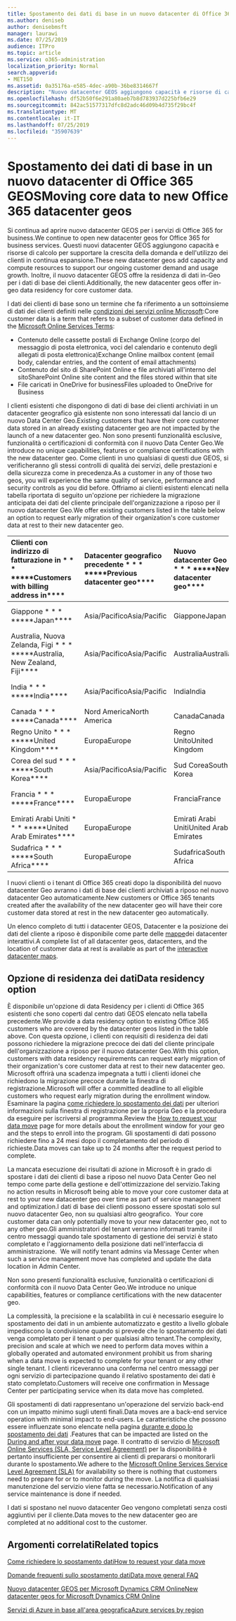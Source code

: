 ```yaml
---
title: Spostamento dei dati di base in un nuovo datacenter di Office 365 GEOS
ms.author: deniseb
author: denisebmsft
manager: laurawi
ms.date: 07/25/2019
audience: ITPro
ms.topic: article
ms.service: o365-administration
localization_priority: Normal
search.appverid:
- MET150
ms.assetid: 0a35176a-e585-4dec-a90b-36be8314667f
description: "Nuovo datacenter GEOS aggiungono capacità e risorse di calcolo per supportare la crescente domanda e la crescita dell'utilizzo dei clienti. Inoltre, il nuovo datacenter GEOS offre la residenza di dati in-Geo per i dati di base dei clienti. I dati dei clienti di base sono un termine che fa riferimento a un sottoinsieme di dati dei clienti definiti nelle condizioni dei servizi online Microsoft: contenuto delle cassette postali di Exchange Online (corpo del messaggio di posta elettronica, voci del calendario e contenuto degli allegati di posta elettronica) e contenuto del sito di SharePoint Online e file archiviati all'interno del sito e i file caricati in OneDrive for business."
ms.openlocfilehash: df52b50f6e291a80aeb7b8d783937d225bfb6e29
ms.sourcegitcommit: 842ac51577317dfc8d2adc46d09b4d735f29bc4f
ms.translationtype: MT
ms.contentlocale: it-IT
ms.lasthandoff: 07/25/2019
ms.locfileid: "35907639"
---
```

# <a name="moving-core-data-to-new-office-365-datacenter-geos"></a><span data-ttu-id="dc9c5-105">Spostamento dei dati di base in un nuovo datacenter di Office 365 GEOS</span><span class="sxs-lookup"><span data-stu-id="dc9c5-105">Moving core data to new Office 365 datacenter geos</span></span>

<span data-ttu-id="dc9c5-106">Si continua ad aprire nuovo datacenter GEOS per i servizi di Office 365 for business.</span><span class="sxs-lookup"><span data-stu-id="dc9c5-106">We continue to open new datacenter geos for Office 365 for business services.</span></span> <span data-ttu-id="dc9c5-107">Questi nuovi datacenter GEOS aggiungono capacità e risorse di calcolo per supportare la crescita della domanda e dell'utilizzo dei clienti in continua espansione.</span><span class="sxs-lookup"><span data-stu-id="dc9c5-107">These new datacenter geos add capacity and compute resources to support our ongoing customer demand and usage growth.</span></span> <span data-ttu-id="dc9c5-108">Inoltre, il nuovo datacenter GEOS offre la residenza di dati in-Geo per i dati di base dei clienti.</span><span class="sxs-lookup"><span data-stu-id="dc9c5-108">Additionally, the new datacenter geos offer in-geo data residency for core customer data.</span></span> 

<span data-ttu-id="dc9c5-109">I dati dei clienti di base sono un termine che fa riferimento a un sottoinsieme di dati dei clienti definiti nelle [condizioni dei servizi online Microsoft](https://go.microsoft.com/fwlink/p/?LinkID=249048):</span><span class="sxs-lookup"><span data-stu-id="dc9c5-109">Core customer data is a term that refers to a subset of customer data defined in the [Microsoft Online Services Terms](https://go.microsoft.com/fwlink/p/?LinkID=249048):</span></span> 
- <span data-ttu-id="dc9c5-110">Contenuto delle cassette postali di Exchange Online (corpo del messaggio di posta elettronica, voci del calendario e contenuto degli allegati di posta elettronica)</span><span class="sxs-lookup"><span data-stu-id="dc9c5-110">Exchange Online mailbox content (email body, calendar entries, and the content of email attachments)</span></span>
- <span data-ttu-id="dc9c5-111">Contenuto del sito di SharePoint Online e file archiviati all'interno del sito</span><span class="sxs-lookup"><span data-stu-id="dc9c5-111">SharePoint Online site content and the files stored within that site</span></span>
- <span data-ttu-id="dc9c5-112">File caricati in OneDrive for business</span><span class="sxs-lookup"><span data-stu-id="dc9c5-112">Files uploaded to OneDrive for Business</span></span> 
  
<span data-ttu-id="dc9c5-113">I clienti esistenti che dispongono di dati di base dei clienti archiviati in un datacenter geografico già esistente non sono interessati dal lancio di un nuovo Data Center Geo.</span><span class="sxs-lookup"><span data-stu-id="dc9c5-113">Existing customers that have their core customer data stored in an already existing datacenter geo are not impacted by the launch of a new datacenter geo.</span></span> <span data-ttu-id="dc9c5-114">Non sono presenti funzionalità esclusive, funzionalità o certificazioni di conformità con il nuovo Data Center Geo.</span><span class="sxs-lookup"><span data-stu-id="dc9c5-114">We introduce no unique capabilities, features or compliance certifications with the new datacenter geo.</span></span> <span data-ttu-id="dc9c5-115">Come clienti in uno qualsiasi di questi due GEOS, si verificheranno gli stessi controlli di qualità dei servizi, delle prestazioni e della sicurezza come in precedenza.</span><span class="sxs-lookup"><span data-stu-id="dc9c5-115">As a customer in any of those two geos, you will experience the same quality of service, performance and security controls as you did before.</span></span> <span data-ttu-id="dc9c5-116">Offriamo ai clienti esistenti elencati nella tabella riportata di seguito un'opzione per richiedere la migrazione anticipata dei dati del cliente principale dell'organizzazione a riposo per il nuovo datacenter Geo.</span><span class="sxs-lookup"><span data-stu-id="dc9c5-116">We offer existing customers listed in the table below an option to request early migration of their organization's core customer data at rest to their new datacenter geo.</span></span>
  
|<span data-ttu-id="dc9c5-117">Clienti con indirizzo di fatturazione in \* \* \* \*</span><span class="sxs-lookup"><span data-stu-id="dc9c5-117">\*\*\*\*Customers with billing address in\*\*\*\*</span></span>|<span data-ttu-id="dc9c5-118">Datacenter geografico precedente \* \* \* \*</span><span class="sxs-lookup"><span data-stu-id="dc9c5-118">\*\*\*\*Previous datacenter geo\*\*\*\*</span></span>|<span data-ttu-id="dc9c5-119">Nuovo datacenter Geo \* \* \* \*</span><span class="sxs-lookup"><span data-stu-id="dc9c5-119">\*\*\*\*New datacenter geo\*\*\*\*</span></span>|<span data-ttu-id="dc9c5-120">Geografica disponibile da \* \* \* \*</span><span class="sxs-lookup"><span data-stu-id="dc9c5-120">\*\*\*\*Geo available since\*\*\*\*</span></span>|
|:-----|:-----|:-----|:-----|
|<span data-ttu-id="dc9c5-121">Giappone \* \* \* \*</span><span class="sxs-lookup"><span data-stu-id="dc9c5-121">\*\*\*\*Japan\*\*\*\*</span></span>| <span data-ttu-id="dc9c5-122">Asia/Pacifico</span><span class="sxs-lookup"><span data-stu-id="dc9c5-122">Asia/Pacific</span></span> | <span data-ttu-id="dc9c5-123">Giappone</span><span class="sxs-lookup"><span data-stu-id="dc9c5-123">Japan</span></span> | <span data-ttu-id="dc9c5-124">Dicembre 2014</span><span class="sxs-lookup"><span data-stu-id="dc9c5-124">December 2014</span></span> |
|<span data-ttu-id="dc9c5-125">Australia, Nuova Zelanda, Figi \* \* \* \*</span><span class="sxs-lookup"><span data-stu-id="dc9c5-125">\*\*\*\*Australia, New Zealand, Fiji\*\*\*\*</span></span>| <span data-ttu-id="dc9c5-126">Asia/Pacifico</span><span class="sxs-lookup"><span data-stu-id="dc9c5-126">Asia/Pacific</span></span> | <span data-ttu-id="dc9c5-127">Australia</span><span class="sxs-lookup"><span data-stu-id="dc9c5-127">Australia</span></span> | <span data-ttu-id="dc9c5-128">Marzo 2015</span><span class="sxs-lookup"><span data-stu-id="dc9c5-128">March 2015</span></span> |
|<span data-ttu-id="dc9c5-129">India \* \* \* \*</span><span class="sxs-lookup"><span data-stu-id="dc9c5-129">\*\*\*\*India\*\*\*\*</span></span>| <span data-ttu-id="dc9c5-130">Asia/Pacifico</span><span class="sxs-lookup"><span data-stu-id="dc9c5-130">Asia/Pacific</span></span> | <span data-ttu-id="dc9c5-131">India</span><span class="sxs-lookup"><span data-stu-id="dc9c5-131">India</span></span> | <span data-ttu-id="dc9c5-132">Ottobre 2015</span><span class="sxs-lookup"><span data-stu-id="dc9c5-132">October 2015</span></span> |
|<span data-ttu-id="dc9c5-133">Canada \* \* \* \*</span><span class="sxs-lookup"><span data-stu-id="dc9c5-133">\*\*\*\*Canada\*\*\*\*</span></span>| <span data-ttu-id="dc9c5-134">Nord America</span><span class="sxs-lookup"><span data-stu-id="dc9c5-134">North America</span></span> | <span data-ttu-id="dc9c5-135">Canada</span><span class="sxs-lookup"><span data-stu-id="dc9c5-135">Canada</span></span> | <span data-ttu-id="dc9c5-136">Maggio 2016</span><span class="sxs-lookup"><span data-stu-id="dc9c5-136">May 2016</span></span> |
|<span data-ttu-id="dc9c5-137">Regno Unito \* \* \* \*</span><span class="sxs-lookup"><span data-stu-id="dc9c5-137">\*\*\*\*United Kingdom\*\*\*\*</span></span>| <span data-ttu-id="dc9c5-138">Europa</span><span class="sxs-lookup"><span data-stu-id="dc9c5-138">Europe</span></span> | <span data-ttu-id="dc9c5-139">Regno Unito</span><span class="sxs-lookup"><span data-stu-id="dc9c5-139">United Kingdom</span></span> | <span data-ttu-id="dc9c5-140">Settembre 2016</span><span class="sxs-lookup"><span data-stu-id="dc9c5-140">September 2016</span></span> |
|<span data-ttu-id="dc9c5-141">Corea del sud \* \* \* \*</span><span class="sxs-lookup"><span data-stu-id="dc9c5-141">\*\*\*\*South Korea\*\*\*\*</span></span>| <span data-ttu-id="dc9c5-142">Asia/Pacifico</span><span class="sxs-lookup"><span data-stu-id="dc9c5-142">Asia/Pacific</span></span> | <span data-ttu-id="dc9c5-143">Sud Corea</span><span class="sxs-lookup"><span data-stu-id="dc9c5-143">South Korea</span></span> | <span data-ttu-id="dc9c5-144">Aprile 2017</span><span class="sxs-lookup"><span data-stu-id="dc9c5-144">April 2017</span></span> |
|<span data-ttu-id="dc9c5-145">Francia \* \* \* \*</span><span class="sxs-lookup"><span data-stu-id="dc9c5-145">\*\*\*\*France\*\*\*\*</span></span>| <span data-ttu-id="dc9c5-146">Europa</span><span class="sxs-lookup"><span data-stu-id="dc9c5-146">Europe</span></span> | <span data-ttu-id="dc9c5-147">Francia</span><span class="sxs-lookup"><span data-stu-id="dc9c5-147">France</span></span> | <span data-ttu-id="dc9c5-148">Marzo 2018</span><span class="sxs-lookup"><span data-stu-id="dc9c5-148">March 2018</span></span> |
|<span data-ttu-id="dc9c5-149">Emirati Arabi Uniti \* \* \* \*</span><span class="sxs-lookup"><span data-stu-id="dc9c5-149">\*\*\*\*United Arab Emirates\*\*\*\*</span></span>| <span data-ttu-id="dc9c5-150">Europa</span><span class="sxs-lookup"><span data-stu-id="dc9c5-150">Europe</span></span> | <span data-ttu-id="dc9c5-151">Emirati Arabi Uniti</span><span class="sxs-lookup"><span data-stu-id="dc9c5-151">United Arab Emirates</span></span> | <span data-ttu-id="dc9c5-152">2019 giugno</span><span class="sxs-lookup"><span data-stu-id="dc9c5-152">June 2019</span></span> |
|<span data-ttu-id="dc9c5-153">Sudafrica \* \* \* \*</span><span class="sxs-lookup"><span data-stu-id="dc9c5-153">\*\*\*\*South Africa\*\*\*\*</span></span>| <span data-ttu-id="dc9c5-154">Europa</span><span class="sxs-lookup"><span data-stu-id="dc9c5-154">Europe</span></span> | <span data-ttu-id="dc9c5-155">Sudafrica</span><span class="sxs-lookup"><span data-stu-id="dc9c5-155">South Africa</span></span> | <span data-ttu-id="dc9c5-156">2019 luglio</span><span class="sxs-lookup"><span data-stu-id="dc9c5-156">July 2019</span></span> |
  
<span data-ttu-id="dc9c5-157">I nuovi clienti o i tenant di Office 365 creati dopo la disponibilità del nuovo datacenter Geo avranno i dati di base dei clienti archiviati a riposo nel nuovo datacenter Geo automaticamente.</span><span class="sxs-lookup"><span data-stu-id="dc9c5-157">New customers or Office 365 tenants created after the availability of the new datacenter geo will have their core customer data stored at rest in the new datacenter geo automatically.</span></span>
  
<span data-ttu-id="dc9c5-158">Un elenco completo di tutti i datacenter GEOS, Datacenter e la posizione dei dati del cliente a riposo è disponibile come parte delle [mappe](https://office.com/datamaps)dei datacenter interattivi.</span><span class="sxs-lookup"><span data-stu-id="dc9c5-158">A complete list of all datacenter geos, datacenters, and the location of customer data at rest is available as part of the [interactive datacenter maps](https://office.com/datamaps).</span></span> 
  
## <a name="data-residency-option"></a><span data-ttu-id="dc9c5-159">Opzione di residenza dei dati</span><span class="sxs-lookup"><span data-stu-id="dc9c5-159">Data residency option</span></span>

<span data-ttu-id="dc9c5-160">È disponibile un'opzione di data Residency per i clienti di Office 365 esistenti che sono coperti dal centro dati GEOS elencato nella tabella precedente.</span><span class="sxs-lookup"><span data-stu-id="dc9c5-160">We provide a data residency option to existing Office 365 customers who are covered by the datacenter geos listed in the table above.</span></span> <span data-ttu-id="dc9c5-161">Con questa opzione, i clienti con requisiti di residenza dei dati possono richiedere la migrazione precoce dei dati del cliente principale dell'organizzazione a riposo per il nuovo datacenter Geo.</span><span class="sxs-lookup"><span data-stu-id="dc9c5-161">With this option, customers with data residency requirements can request early migration of their organization's core customer data at rest to their new datacenter geo.</span></span>  <span data-ttu-id="dc9c5-162">Microsoft offrirà una scadenza impegnata a tutti i clienti idonei che richiedono la migrazione precoce durante la finestra di registrazione.</span><span class="sxs-lookup"><span data-stu-id="dc9c5-162">Microsoft will offer a committed deadline to all eligible customers who request early migration during the enrollment window.</span></span>  <span data-ttu-id="dc9c5-163">Esaminare la pagina [come richiedere lo spostamento dei dati](request-your-data-move.md) per ulteriori informazioni sulla finestra di registrazione per la propria Geo e la procedura da eseguire per iscriversi al programma.</span><span class="sxs-lookup"><span data-stu-id="dc9c5-163">Review the [How to request your data move](request-your-data-move.md) page for more details about the enrollment window for your geo and the steps to enroll into the program.</span></span>  <span data-ttu-id="dc9c5-164">Gli spostamenti di dati possono richiedere fino a 24 mesi dopo il completamento del periodo di richieste.</span><span class="sxs-lookup"><span data-stu-id="dc9c5-164">Data moves can take up to 24 months after the request period to complete.</span></span>

<span data-ttu-id="dc9c5-165">La mancata esecuzione dei risultati di azione in Microsoft è in grado di spostare i dati dei clienti di base a riposo nel nuovo Data Center Geo nel tempo come parte della gestione e dell'ottimizzazione del servizio.</span><span class="sxs-lookup"><span data-stu-id="dc9c5-165">Taking no action results in Microsoft being able to move your core customer data at rest to your new datacenter geo over time as part of service management and optimization.</span></span><span data-ttu-id="dc9c5-166">I dati di base dei clienti possono essere spostati solo sul nuovo datacenter Geo, non su qualsiasi altro geografico.</span><span class="sxs-lookup"><span data-stu-id="dc9c5-166">  Your core customer data can only potentially move to your new datacenter geo, not to any other geo.</span></span><span data-ttu-id="dc9c5-167">Gli amministratori del tenant verranno informati tramite il centro messaggi quando tale spostamento di gestione dei servizi è stato completato e l'aggiornamento della posizione dati nell'interfaccia di amministrazione.</span><span class="sxs-lookup"><span data-stu-id="dc9c5-167">  We will notify tenant admins via Message Center when such a service management move has completed and update the data location in Admin Center.</span></span>
   
<span data-ttu-id="dc9c5-168">Non sono presenti funzionalità esclusive, funzionalità o certificazioni di conformità con il nuovo Data Center Geo.</span><span class="sxs-lookup"><span data-stu-id="dc9c5-168">We introduce no unique capabilities, features or compliance certifications with the new datacenter geo.</span></span>
    
<span data-ttu-id="dc9c5-169">La complessità, la precisione e la scalabilità in cui è necessario eseguire lo spostamento dei dati in un ambiente automatizzato e gestito a livello globale impediscono la condivisione quando si prevede che lo spostamento dei dati venga completato per il tenant o per qualsiasi altro tenant.</span><span class="sxs-lookup"><span data-stu-id="dc9c5-169">The complexity, precision and scale at which we need to perform data moves within a globally operated and automated environment prohibit us from sharing when a data move is expected to complete for your tenant or any other single tenant.</span></span> <span data-ttu-id="dc9c5-170">I clienti riceveranno una conferma nel centro messaggi per ogni servizio di partecipazione quando il relativo spostamento dei dati è stato completato.</span><span class="sxs-lookup"><span data-stu-id="dc9c5-170">Customers will receive one confirmation in Message Center per participating service when its data move has completed.</span></span> 
    
<span data-ttu-id="dc9c5-171">Gli spostamenti di dati rappresentano un'operazione del servizio back-end con un impatto minimo sugli utenti finali.</span><span class="sxs-lookup"><span data-stu-id="dc9c5-171">Data moves are a back-end service operation with minimal impact to end-users.</span></span> <span data-ttu-id="dc9c5-172">Le caratteristiche che possono essere influenzate sono elencate nella pagina [durante e dopo lo spostamento dei dati](during-and-after-your-data-move.md) .</span><span class="sxs-lookup"><span data-stu-id="dc9c5-172">Features that can be impacted are listed on the [During and after your data move](during-and-after-your-data-move.md) page.</span></span> <span data-ttu-id="dc9c5-173">Il contratto di servizio di [Microsoft Online Services (SLA, Service Level Agreement)](https://go.microsoft.com/fwlink/p/?LinkId=523897) per la disponibilità è pertanto insufficiente per consentire ai clienti di prepararsi o monitorarli durante lo spostamento.</span><span class="sxs-lookup"><span data-stu-id="dc9c5-173">We adhere to the [Microsoft Online Services Service Level Agreement (SLA)](https://go.microsoft.com/fwlink/p/?LinkId=523897) for availability so there is nothing that customers need to prepare for or to monitor during the move.</span></span> <span data-ttu-id="dc9c5-174">La notifica di qualsiasi manutenzione del servizio viene fatta se necessario.</span><span class="sxs-lookup"><span data-stu-id="dc9c5-174">Notification of any service maintenance is done if needed.</span></span> 

<span data-ttu-id="dc9c5-175">I dati si spostano nel nuovo datacenter Geo vengono completati senza costi aggiuntivi per il cliente.</span><span class="sxs-lookup"><span data-stu-id="dc9c5-175">Data moves to the new datacenter geo are completed at no additional cost to the customer.</span></span>
    
## <a name="related-topics"></a><span data-ttu-id="dc9c5-176">Argomenti correlati</span><span class="sxs-lookup"><span data-stu-id="dc9c5-176">Related topics</span></span> 
 
[<span data-ttu-id="dc9c5-177">Come richiedere lo spostamento dati</span><span class="sxs-lookup"><span data-stu-id="dc9c5-177">How to request your data move</span></span>](request-your-data-move.md)
    
[<span data-ttu-id="dc9c5-178">Domande frequenti sullo spostamento dati</span><span class="sxs-lookup"><span data-stu-id="dc9c5-178">Data move general FAQ</span></span>](data-move-faq.md)
  
[<span data-ttu-id="dc9c5-179">Nuovo datacenter GEOS per Microsoft Dynamics CRM Online</span><span class="sxs-lookup"><span data-stu-id="dc9c5-179">New datacenter geos for Microsoft Dynamics CRM Online</span></span>](https://go.microsoft.com/fwlink/p/?Linkid=615924)
  
[<span data-ttu-id="dc9c5-180">Servizi di Azure in base all'area geografica</span><span class="sxs-lookup"><span data-stu-id="dc9c5-180">Azure services by region</span></span>](https://azure.microsoft.com/en-us/regions/)
